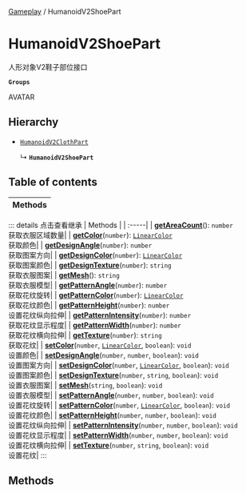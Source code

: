 [Gameplay](../modules/Gameplay.Gameplay.md) / HumanoidV2ShoePart

# HumanoidV2ShoePart <Badge type="tip" text="Class" /> <Score text="HumanoidV2ShoePart" />

人形对象V2鞋子部位接口

**`Groups`**

AVATAR

## Hierarchy

- [`HumanoidV2ClothPart`](Gameplay.HumanoidV2ClothPart.md)

  ↳ **`HumanoidV2ShoePart`**

## Table of contents

| Methods |
| :-----|


::: details 点击查看继承
| Methods |
| :-----|
| **[getAreaCount](Gameplay.HumanoidV2ClothPart.md#getareacount)**(): `number` <br> 获取衣服区域数量|
| **[getColor](Gameplay.HumanoidV2ClothPart.md#getcolor)**(`number`): [`LinearColor`](Type.LinearColor.md) <br> 获取颜色|
| **[getDesignAngle](Gameplay.HumanoidV2ClothPart.md#getdesignangle)**(`number`): `number` <br> 获取图案方向|
| **[getDesignColor](Gameplay.HumanoidV2ClothPart.md#getdesigncolor)**(`number`): [`LinearColor`](Type.LinearColor.md) <br> 获取图案颜色|
| **[getDesignTexture](Gameplay.HumanoidV2ClothPart.md#getdesigntexture)**(`number`): `string` <br> 获取衣服图案|
| **[getMesh](Gameplay.HumanoidV2ClothPart.md#getmesh)**(): `string` <br> 获取衣服模型|
| **[getPatternAngle](Gameplay.HumanoidV2ClothPart.md#getpatternangle)**(`number`): `number` <br> 获取花纹旋转|
| **[getPatternColor](Gameplay.HumanoidV2ClothPart.md#getpatterncolor)**(`number`): [`LinearColor`](Type.LinearColor.md) <br> 获取花纹颜色|
| **[getPatternHeight](Gameplay.HumanoidV2ClothPart.md#getpatternheight)**(`number`): `number` <br> 设置花纹纵向拉伸|
| **[getPatternIntensity](Gameplay.HumanoidV2ClothPart.md#getpatternintensity)**(`number`): `number` <br> 获取花纹显示程度|
| **[getPatternWidth](Gameplay.HumanoidV2ClothPart.md#getpatternwidth)**(`number`): `number` <br> 获取花纹横向拉伸|
| **[getTexture](Gameplay.HumanoidV2ClothPart.md#gettexture)**(`number`): `string` <br> 获取花纹|
| **[setColor](Gameplay.HumanoidV2ClothPart.md#setcolor)**(`number`, [`LinearColor`](Type.LinearColor.md), `boolean`): `void` <br> 设置颜色|
| **[setDesignAngle](Gameplay.HumanoidV2ClothPart.md#setdesignangle)**(`number`, `number`, `boolean`): `void` <br> 设置图案方向|
| **[setDesignColor](Gameplay.HumanoidV2ClothPart.md#setdesigncolor)**(`number`, [`LinearColor`](Type.LinearColor.md), `boolean`): `void` <br> 设置图案颜色|
| **[setDesignTexture](Gameplay.HumanoidV2ClothPart.md#setdesigntexture)**(`number`, `string`, `boolean`): `void` <br> 设置衣服图案|
| **[setMesh](Gameplay.HumanoidV2ClothPart.md#setmesh)**(`string`, `boolean`): `void` <br> 设置衣服模型|
| **[setPatternAngle](Gameplay.HumanoidV2ClothPart.md#setpatternangle)**(`number`, `number`, `boolean`): `void` <br> 设置花纹旋转|
| **[setPatternColor](Gameplay.HumanoidV2ClothPart.md#setpatterncolor)**(`number`, [`LinearColor`](Type.LinearColor.md), `boolean`): `void` <br> 设置花纹颜色|
| **[setPatternHeight](Gameplay.HumanoidV2ClothPart.md#setpatternheight)**(`number`, `number`, `boolean`): `void` <br> 设置花纹纵向拉伸|
| **[setPatternIntensity](Gameplay.HumanoidV2ClothPart.md#setpatternintensity)**(`number`, `number`, `boolean`): `void` <br> 设置花纹显示程度|
| **[setPatternWidth](Gameplay.HumanoidV2ClothPart.md#setpatternwidth)**(`number`, `number`, `boolean`): `void` <br> 设置花纹横向拉伸|
| **[setTexture](Gameplay.HumanoidV2ClothPart.md#settexture)**(`number`, `string`, `boolean`): `void` <br> 设置花纹|
:::


## Methods